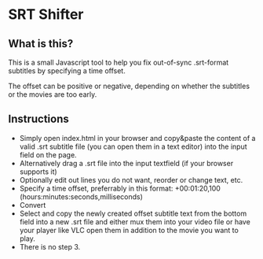 # SRT Shifter

## What is this?

This is a small Javascript tool to help you fix out-of-sync .srt-format subtitles by specifying a time offset.

The offset can be positive or negative, depending on whether the subtitles or the movies are too early.

## Instructions

- Simply open index.html in your browser and copy&paste the content of a valid .srt subtitle file (you can open them in a text editor) into the input field on the page.
- Alternatively drag a .srt file into the input textfield (if your browser supports it)
- Optionally edit out lines you do not want, reorder or change text, etc.
- Specify a time offset, preferrably in this format: +00:01:20,100 (hours:minutes:seconds,milliseconds)
- Convert
- Select and copy the newly created offset subtitle text from the bottom field into a new .srt file and either mux them into your video file or have your player like VLC open them in addition to the movie you want to play.
- There is no step 3.